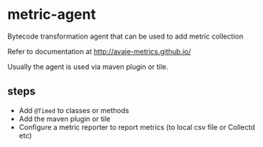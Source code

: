 # metric-agent

Bytecode transformation agent that can be used to add metric collection

Refer to documentation at http://avaje-metrics.github.io/

Usually the agent is used via maven plugin or tile.

## steps

- Add `@Timed` to classes or methods
- Add the maven plugin or tile 
- Configure a metric reporter to report metrics (to local csv file or Collectd etc)
